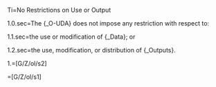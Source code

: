 Ti=No Restrictions on Use or Output 

1.0.sec=The {_O-UDA} does not impose any restriction with respect to:

1.1.sec=the use or modification of {_Data}; or

1.2.sec=the use, modification, or distribution of {_Outputs}.

1.=[G/Z/ol/s2]

=[G/Z/ol/s1]
